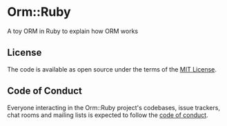 # Orm::Ruby

A toy ORM in Ruby to explain how ORM works

## License

The code is available as open source under the terms of the [MIT License](https://opensource.org/licenses/MIT).

## Code of Conduct

Everyone interacting in the Orm::Ruby project's codebases, issue trackers, chat rooms and mailing lists is expected to follow the [code of conduct](https://github.com/[USERNAME]/orm-ruby/blob/master/CODE_OF_CONDUCT.md).
